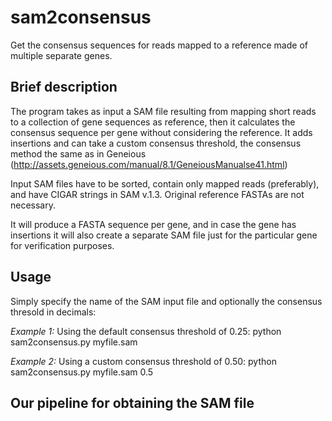 # sam2consensus
Get the consensus sequences for reads mapped to a reference made of multiple separate genes.

## Brief description
The program takes as input a SAM file resulting from mapping short reads to a collection of
gene sequences as reference, then it calculates the consensus sequence per gene without
considering the reference. It adds insertions and can take a custom consensus threshold,
the consensus method the same as in Geneious (http://assets.geneious.com/manual/8.1/GeneiousManualse41.html)

Input SAM files have to be sorted, contain only mapped reads (preferably), and have
CIGAR strings in SAM v.1.3. Original reference FASTAs are not necessary.

It will produce a FASTA sequence per gene, and in case the gene has insertions it will also create
a separate SAM file just for the particular gene for verification purposes.

## Usage
Simply specify the name of the SAM input file and optionally the consensus thresold in decimals:

_Example 1:_ Using the default consensus threshold of 0.25:
python sam2consensus.py myfile.sam

_Example 2:_ Using a custom consensus threshold of 0.50:
python sam2consensus.py myfile.sam 0.5

## Our pipeline for obtaining the SAM file
